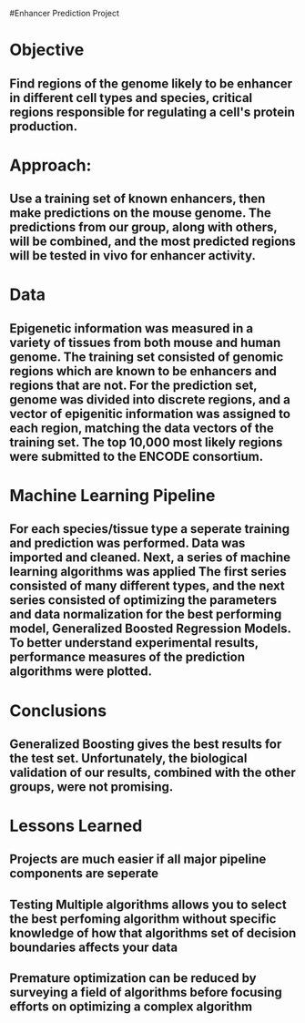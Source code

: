 #Enhancer Prediction Project

# Objective
## Find regions of the genome likely to be enhancer in different cell types and species, critical regions responsible for regulating a cell's protein production. 

# Approach:
## Use a training set of known enhancers, then make predictions on the mouse genome. The predictions from our group, along with others, will be combined, and the most predicted regions will be tested in vivo for enhancer activity. 

# Data
## Epigenetic information was measured in a variety of tissues from both mouse and human genome. The training set consisted of genomic regions which are known to be enhancers and regions that are not. For the prediction set, genome was divided into discrete regions, and a vector of epigenitic information was assigned to each region, matching the data vectors of the training set. The top 10,000 most likely regions were submitted to the ENCODE consortium.  


# Machine Learning Pipeline
## For each species/tissue type a seperate training and prediction was performed. Data was imported and cleaned. Next, a series of machine learning algorithms was applied The first series consisted of many different types, and the next series consisted of optimizing the parameters and data normalization for the best performing model, Generalized Boosted Regression Models. To better understand experimental results, performance measures of the prediction algorithms were plotted.  


# Conclusions
## Generalized Boosting gives the best results for the test set. Unfortunately, the biological validation of our results, combined with the other groups, were not promising. 

# Lessons Learned
## Projects are much easier if all major pipeline components are seperate
## Testing Multiple algorithms allows you to select the best perfoming algorithm without specific knowledge of how that algorithms set of decision boundaries affects your data
## Premature optimization can be reduced by surveying a field of algorithms before focusing efforts on optimizing a complex algorithm



